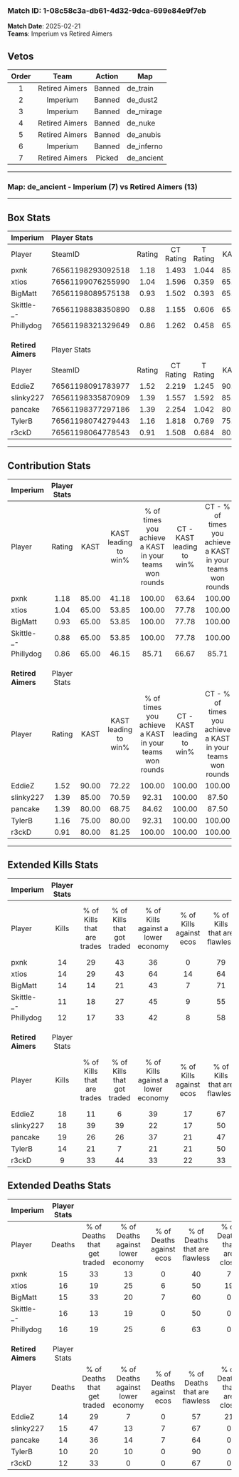 ### Match ID: 1-08c58c3a-db61-4d32-9dca-699e84e9f7eb  
**Match Date**: 2025-02-21  
**Teams**: Imperium vs Retired Aimers  

## Vetos  

| Order | Team | Action | Map |
| :---: | :--: | :----: | --- |
| 1 | Retired Aimers | Banned | de_train |
| 2 | Imperium | Banned | de_dust2 |
| 3 | Imperium | Banned | de_mirage |
| 4 | Retired Aimers | Banned | de_nuke |
| 5 | Retired Aimers | Banned | de_anubis |
| 6 | Imperium | Banned | de_inferno |
| 7 | Retired Aimers | Picked | de_ancient |

---  

### **Map**: de_ancient - Imperium (7) vs Retired Aimers (13)  
---  

## Box Stats  

| **Imperium**       | Player Stats      |        |           |          |       |       |       |         |        |      |     |
| :- | :- | :-: | :-: | :-: | :-: | :-: | :-: | :-: | :-: | :-: | :-: |
| Player             | SteamID           | Rating | CT Rating | T Rating | KAST  |  ADR  | Kills | Assists | Deaths | K/D  | HS% |
| pxnk               | 76561198293092518 |  1.18  |   1.493   |  1.044   | 85.00 | 82.2  |  14   |    6    |   15   | 0.93 | 35  |
| xtios              | 76561199076255990 |  1.04  |   1.596   |  0.359   | 65.00 | 91.3  |  14   |    6    |   16   | 0.88 | 71  |
| BigMatt            | 76561198089575138 |  0.93  |   1.502   |  0.393   | 65.00 | 54.4  |  14   |    2    |   15   | 0.93 | 35  |
| Skittle-_-         | 76561198838350890 |  0.88  |   1.155   |  0.606   | 65.00 | 83.5  |  11   |    6    |   16   | 0.69 | 54  |
| Phillydog          | 76561198321329649 |  0.86  |   1.262   |  0.458   | 65.00 | 66.8  |  12   |    3    |   16   | 0.75 | 58  |
|                    |                   |        |           |          |       |       |       |         |        |      |     |
|                    |                   |        |           |          |       |       |       |         |        |      |     |
|                    |                   |        |           |          |       |       |       |         |        |      |     |
| **Retired Aimers** | Player Stats      |        |           |          |       |       |       |         |        |      |     |
| Player             | SteamID           | Rating | CT Rating | T Rating | KAST  |  ADR  | Kills | Assists | Deaths | K/D  | HS% |
| EddieZ             | 76561198091783977 |  1.52  |   2.219   |  1.245   | 90.00 | 112.9 |  18   |    8    |   14   | 1.29 | 72  |
| slinky227          | 76561198335870909 |  1.39  |   1.557   |  1.592   | 85.00 | 90.8  |  18   |    8    |   15   | 1.20 | 55  |
| pancake            | 76561198377297186 |  1.39  |   2.254   |  1.042   | 80.00 | 85.9  |  19   |    5    |   14   | 1.36 | 52  |
| TylerB             | 76561198074279443 |  1.16  |   1.818   |  0.769   | 75.00 | 63.8  |  14   |    2    |   10   | 1.40 | 42  |
| r3ckD              | 76561198064778543 |  0.91  |   1.508   |  0.684   | 80.00 | 53.9  |   9   |    4    |   12   | 0.75 | 44  |
---  

## Contribution Stats  

| **Imperium**       | Player Stats |       |                      |                                                        |                           |                                                             |                          |                                                            |
| :- | :-: | :-: | :-: | :-: | :-: | :-: | :-: | :-: |
| Player             |    Rating    | KAST  | KAST leading to win% | % of times you achieve a KAST in your teams won rounds | CT - KAST leading to win% | CT - % of times you achieve a KAST in your teams won rounds | T - KAST leading to win% | T - % of times you achieve a KAST in your teams won rounds |
| pxnk               |     1.18     | 85.00 |        41.18         |                         100.00                         |           63.64           |                           100.00                            |           0.00           |                            0.00                            |
| xtios              |     1.04     | 65.00 |        53.85         |                         100.00                         |           77.78           |                           100.00                            |           0.00           |                            0.00                            |
| BigMatt            |     0.93     | 65.00 |        53.85         |                         100.00                         |           77.78           |                           100.00                            |           0.00           |                            0.00                            |
| Skittle-_-         |     0.88     | 65.00 |        53.85         |                         100.00                         |           77.78           |                           100.00                            |           0.00           |                            0.00                            |
| Phillydog          |     0.86     | 65.00 |        46.15         |                         85.71                          |           66.67           |                            85.71                            |           0.00           |                            0.00                            |
|                    |              |       |                      |                                                        |                           |                                                             |                          |                                                            |
|                    |              |       |                      |                                                        |                           |                                                             |                          |                                                            |
|                    |              |       |                      |                                                        |                           |                                                             |                          |                                                            |
| **Retired Aimers** | Player Stats |       |                      |                                                        |                           |                                                             |                          |                                                            |
| Player             |    Rating    | KAST  | KAST leading to win% | % of times you achieve a KAST in your teams won rounds | CT - KAST leading to win% | CT - % of times you achieve a KAST in your teams won rounds | T - KAST leading to win% | T - % of times you achieve a KAST in your teams won rounds |
| EddieZ             |     1.52     | 90.00 |        72.22         |                         100.00                         |          100.00           |                           100.00                            |          50.00           |                           100.00                           |
| slinky227          |     1.39     | 85.00 |        70.59         |                         92.31                          |          100.00           |                            87.50                            |          50.00           |                           100.00                           |
| pancake            |     1.39     | 80.00 |        68.75         |                         84.62                          |          100.00           |                            87.50                            |          44.44           |                           80.00                            |
| TylerB             |     1.16     | 75.00 |        80.00         |                         92.31                          |          100.00           |                           100.00                            |          57.14           |                           80.00                            |
| r3ckD              |     0.91     | 80.00 |        81.25         |                         100.00                         |          100.00           |                           100.00                            |          62.50           |                           100.00                           |
---  

## Extended Kills Stats  

| **Imperium**       | Player Stats |                            |                            |                                    |                         |                              |                                 |                                       |                    |           |
| :- | :-: | :-: | :-: | :-: | :-: | :-: | :-: | :-: | :-: | :-: |
| Player             |    Kills     | % of Kills that are trades | % of Kills that got traded | % of Kills against a lower economy | % of Kills against ecos | % of Kills that are flawless | % of Kills that are close duels | % of Kills that are assisted by flash | Pistol Round Kills | AWP Kills |
| pxnk               |      14      |             29             |             43             |                 36                 |            0            |              79              |                7                |                   0                   |         1          |     4     |
| xtios              |      14      |             29             |             43             |                 64                 |           14            |              64              |                0                |                   7                   |         1          |     0     |
| BigMatt            |      14      |             14             |             21             |                 43                 |            7            |              71              |                7                |                   7                   |         0          |     0     |
| Skittle-_-         |      11      |             18             |             27             |                 45                 |            9            |              55              |                9                |                   0                   |         1          |     0     |
| Phillydog          |      12      |             17             |             33             |                 42                 |            8            |              58              |                0                |                   0                   |         1          |     0     |
|                    |              |                            |                            |                                    |                         |                              |                                 |                                       |                    |           |
|                    |              |                            |                            |                                    |                         |                              |                                 |                                       |                    |           |
|                    |              |                            |                            |                                    |                         |                              |                                 |                                       |                    |           |
| **Retired Aimers** | Player Stats |                            |                            |                                    |                         |                              |                                 |                                       |                    |           |
| Player             |    Kills     | % of Kills that are trades | % of Kills that got traded | % of Kills against a lower economy | % of Kills against ecos | % of Kills that are flawless | % of Kills that are close duels | % of Kills that are assisted by flash | Pistol Round Kills | AWP Kills |
| EddieZ             |      18      |             11             |             6              |                 39                 |           17            |              67              |                6                |                  17                   |         5          |     0     |
| slinky227          |      18      |             39             |             39             |                 22                 |           17            |              50              |                0                |                   6                   |         3          |     0     |
| pancake            |      19      |             26             |             26             |                 37                 |           21            |              47              |               16                |                   5                   |         2          |     0     |
| TylerB             |      14      |             21             |             7              |                 21                 |           21            |              50              |                0                |                   0                   |         0          |     4     |
| r3ckD              |      9       |             33             |             44             |                 33                 |           22            |              33              |                0                |                  11                   |         0          |     0     |
## Extended Deaths Stats  

| **Imperium**       | Player Stats |                             |                                   |                          |                               |                            |                           |               |
| :- | :-: | :-: | :-: | :-: | :-: | :-: | :-: | :-: |
| Player             |    Deaths    | % of Deaths that get traded | % of Deaths against lower economy | % of Deaths against ecos | % of Deaths that are flawless | % of Deaths that are close | % of Deaths while blinded | Deaths to AWP |
| pxnk               |      15      |             33              |                13                 |            0             |              40               |             7              |            13             |       0       |
| xtios              |      16      |             19              |                25                 |            6             |              50               |             19             |             6             |       2       |
| BigMatt            |      15      |             33              |                20                 |            7             |              60               |             0              |             7             |       0       |
| Skittle-_-         |      16      |             13              |                19                 |            0             |              50               |             0              |             6             |       1       |
| Phillydog          |      16      |             19              |                25                 |            6             |              63               |             0              |             6             |       1       |
|                    |              |                             |                                   |                          |                               |                            |                           |               |
|                    |              |                             |                                   |                          |                               |                            |                           |               |
|                    |              |                             |                                   |                          |                               |                            |                           |               |
| **Retired Aimers** | Player Stats |                             |                                   |                          |                               |                            |                           |               |
| Player             |    Deaths    | % of Deaths that get traded | % of Deaths against lower economy | % of Deaths against ecos | % of Deaths that are flawless | % of Deaths that are close | % of Deaths while blinded | Deaths to AWP |
| EddieZ             |      14      |             29              |                 7                 |            0             |              57               |             21             |             0             |       0       |
| slinky227          |      15      |             47              |                13                 |            7             |              67               |             0              |             0             |       0       |
| pancake            |      14      |             36              |                14                 |            7             |              64               |             0              |             0             |       1       |
| TylerB             |      10      |             20              |                10                 |            0             |              90               |             0              |            10             |       1       |
| r3ckD              |      12      |             33              |                 0                 |            0             |              67               |             0              |             8             |       2       |
